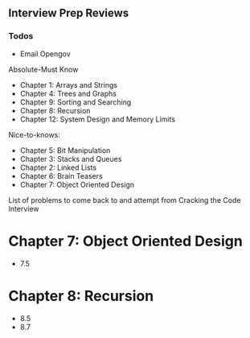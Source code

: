 ## Interview Prep Reviews

### Todos
* Email Opengov

Absolute-Must Know
* Chapter 1: Arrays and Strings
* Chapter 4: Trees and Graphs
* Chapter 9: Sorting and Searching
* Chapter 8: Recursion
* Chapter 12: System Design and Memory Limits

Nice-to-knows:
* Chapter 5: Bit Manipulation
* Chapter 3: Stacks and Queues
* Chapter 2: Linked Lists
* Chapter 6: Brain Teasers
* Chapter 7: Object Oriented Design

List of problems to come back to and attempt from Cracking the Code Interview

# Chapter 7: Object Oriented Design
* 7.5

# Chapter 8: Recursion
* 8.5
* 8.7
